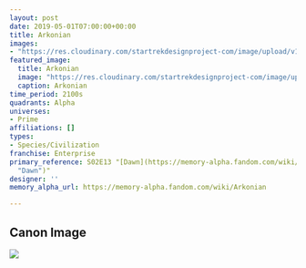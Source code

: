 ```yaml
---
layout: post
date: 2019-05-01T07:00:00+00:00
title: Arkonian
images: 
- "https://res.cloudinary.com/startrekdesignproject-com/image/upload/v1556750300/Arkonian.png"
featured_image:
  title: Arkonian
  image: "https://res.cloudinary.com/startrekdesignproject-com/image/upload/v1556750300/Arkonian.png"
  caption: Arkonian
time_period: 2100s
quadrants: Alpha
universes:
- Prime
affiliations: []
types:
- Species/Civilization
franchise: Enterprise
primary_reference: S02E13 "[Dawn](https://memory-alpha.fandom.com/wiki/Dawn
  "Dawn")"
designer: ''
memory_alpha_url: https://memory-alpha.fandom.com/wiki/Arkonian

---
```

## Canon Image

![](https://res.cloudinary.com/startrekdesignproject-com/image/upload/v1556750300/Arkonian1.jpg)